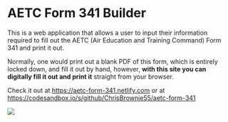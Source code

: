 # AETC Form 341 Builder

This is a web application that allows a user to input their information required to fill out the AETC (Air Education and Training Command) Form 341 and print it out.

Normally, one would print out a blank PDF of this form, which is entirely locked down, and fill it out by hand, however, **with this site you can digitally fill it out and print it** straight from your browser.

Check it out at https://aetc-form-341.netlify.com or at https://codesandbox.io/s/github/ChrisBrownie55/aetc-form-341

![](/assets/screenshot.png)
